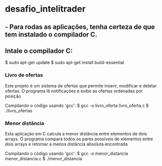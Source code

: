 # desafio_intelitrader

## - Para rodas as aplicações, tenha certeza de que tem instalado o compilador C.

## Intale o compilador C:
$ sudo apt-get update
$ sudo apt-get install build-essential

### Livro de ofertas
Este projeto é um sistema de ofertas que permite inserir, modificar e deletar ofertas.
O programa lê notificações e exibe as ofertas ordenadas por posição

Compilando o código usando 'gcc':
$ gcc -o livro_oferta livro_oferta.c
$ ./livro_ofertas

### Menor distância
Esta aplicação em C calcula a menor distância entre elementos de dois arrays.
O programa compara todos os pares possíveis de elementos entre dois arrays e retornar a menos distância
absoluta encontrada

Compilando o código usando 'gcc':
$ gcc -o menor_distancia menor_distancia.c
$ ./menor_distancia